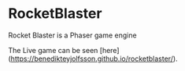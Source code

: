 # RocketBlaster
Rocket Blaster is a Phaser game engine 

The Live game can be seen [here] (https://benedikteyjolfsson.github.io/rocketblaster/).
